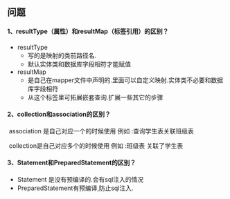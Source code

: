 ## 问题

#### 1、resultType（属性）和resultMap（标签引用）的区别？

* resultType
  * 写的是映射的类前路径名.
  * 默认实体类和数据库字段相符才能赋值
* resultMap
  * 是自己在mapper文件中声明的.里面可以自定义映射.实体类不必要和数据库字段相符
  * 从这个标签里可拓展嵌套查询.扩展一些其它的步骤

#### 2、collection和association的区别？

​	association 是自己对应一个的时候使用   例如 :查询学生表关联班级表

​	collection是自己对应多个的时候使用   例如 :班级表 关联了学生表

#### 3、Statement和PreparedStatement的区别？

* Statement 是没有预编译的.会有sql注入的情况
* PreparedStatement有预编译,防止sql注入.

